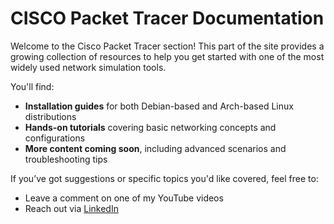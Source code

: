 # CISCO Packet Tracer Documentation

Welcome to the Cisco Packet Tracer section! This part of the site provides a growing collection of resources to help you get started with one of the most widely used network simulation tools.

You'll find:

- **Installation guides** for both Debian-based and Arch-based Linux distributions
- **Hands-on tutorials** covering basic networking concepts and configurations
- **More content coming soon**, including advanced scenarios and troubleshooting tips

If you’ve got suggestions or specific topics you'd like covered, feel free to:

- Leave a comment on one of my YouTube videos
- Reach out via [LinkedIn](https://www.linkedin.com/in/briannalaird)